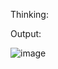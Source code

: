 Thinking: 


Output:

![image](https://github.com/user-attachments/assets/fdae93c2-469c-49f6-9ba1-910230cb66ac)
